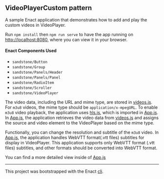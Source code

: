 ## VideoPlayerCustom pattern

A sample Enact application that demonstrates how to add and play the custom videos in VideoPlayer.

Run `npm install` then `npm run serve` to have the app running on [http://localhost:8080](http://localhost:8080), where you can view it in your browser.

#### Enact Components Used
- `sandstone/Button`
- `sandstone/Group`
- `sandstone/Panels/Header`
- `sandstone/Panels/Panel`
- `sandstone/RadioItem`
- `sandstone/Scroller`
- `sandstone/VideoPlayer`

The video data, including the URL and mime type, are stored in [videos.js](src/App/videos.js). For `m3u8` videos, the mime type should be `application/x-mpegURL`.
To enable `m3u8` video playback, the application uses [hls.js](https://github.com/video-dev/hls.js), which is imported in [App.js](src/App/App.js).
In [App.js](src/App/App.js), the application retrieves the video data from [videos.js](src/App/videos.js) and assigns the source and video element to the VideoPlayer based on the mime type.

Functionally, you can change the resolution and subtitle of the `m3u8` video.
In [App.js](src/App/App.js), the application handles WebVTT format(.vtt files) subtitles for display in VideoPlayer.
This application supports only WebVTT format (.vtt files) subtitles, and other formats should be converted into WebVTT format.

You can find a more detailed view inside of [App.js](src/App/App.js)

---

This project was bootstrapped with the Enact [cli](https://github.com/enactjs/cli).

